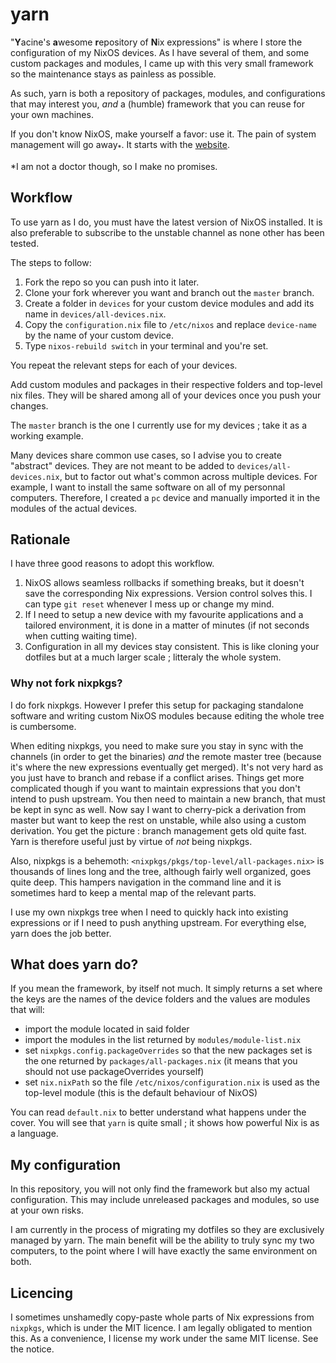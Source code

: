 # yarn

"**Y**acine's **a**wesome **r**epository of **N**ix expressions"
is where I store the configuration of my NixOS devices.
As I have several of them, and some custom packages and modules, I came up
with this very small framework so the maintenance stays as painless
as possible.

As such, yarn is both a repository of packages, modules, and configurations
that may interest you, *and* a (humble) framework that you can reuse for
your own machines.

If you don't know NixOS, make yourself a favor: use it. The pain of system
management will go away<sub>*</sub>. It starts with the [website](https://nixos.org).

\*I am not a doctor though, so I make no promises.

## Workflow

To use yarn as I do, you must have the latest version of NixOS installed.
It is also preferable to subscribe to the unstable channel as none other
has been tested.

The steps to follow:

1. Fork the repo so you can push into it later.
2. Clone your fork wherever you want and branch out the `master` branch.
3. Create a folder in `devices` for your custom device modules and add its
name in `devices/all-devices.nix`.
4. Copy the `configuration.nix` file to `/etc/nixos` and replace `device-name`
by the name of your custom device.
5. Type `nixos-rebuild switch` in your terminal and you're set.

You repeat the relevant steps for each of your devices.

Add custom modules and packages in their respective folders and top-level
nix files. They will be shared among all of your devices once you push
your changes.

The `master` branch is the one I currently use for my devices ; take it
as a working example. 

Many devices share common use cases, so I advise you to create "abstract"
devices. They are not meant to be added to `devices/all-devices.nix`, but to
factor out what's common across multiple devices.
For example, I want to install the same software on all of
my personnal computers. Therefore, I created a `pc` device and manually
imported it in the modules of the actual devices.

## Rationale

I have three good reasons to adopt this workflow.

1. NixOS allows seamless rollbacks if something breaks,
but it doesn't save the corresponding Nix expressions.
Version control solves this. I can type `git reset` whenever I mess up or
change my mind.
2. If I need to setup a new device with my favourite applications and a
tailored environment, it is done in a matter of minutes (if not seconds when
cutting waiting time).
3. Configuration in all my devices stay consistent. This is like cloning
your dotfiles but at a much larger scale ; litteraly the whole system.

### Why not fork nixpkgs?

I do fork nixpkgs. However I prefer this setup for packaging standalone
software and writing custom NixOS modules because editing the whole tree
is cumbersome.

When editing nixpkgs, you need to make sure you stay in sync with the channels
(in order to get the binaries) *and* the remote master tree (because it's where
the new expressions eventually get merged).
It's not very hard as you just have to branch and rebase if a conflict arises.
Things get more complicated though if you want to maintain expressions
that you don't intend to push upstream. You then need to maintain a new branch,
that must be kept in sync as well.
Now say I want to cherry-pick a derivation from master but want to keep the
rest on unstable, while also using a custom derivation. You get the picture :
branch management gets old quite fast.
Yarn is therefore useful just by virtue of *not* being nixpkgs.

Also, nixpkgs is a behemoth:
`<nixpkgs/pkgs/top-level/all-packages.nix>` is thousands of lines long 
and the tree, although fairly well organized,
goes quite deep. This hampers navigation in the command line and it is
sometimes hard to keep a mental map of the relevant parts.

I use my own nixpkgs tree when I need to quickly hack into existing
expressions or if I need to push anything upstream. For everything else, yarn
does the job better.

## What does yarn do?

If you mean the framework, by itself not much.
It simply returns a set where the keys are the names of the device folders
and the values are modules that will:
- import the module located in said folder
- import the modules in the list returned by `modules/module-list.nix`
- set `nixpkgs.config.packageOverrides` so that the new packages set is the
one returned by `packages/all-packages.nix` (it means that you should not
use packageOverrides yourself)
- set `nix.nixPath` so the file `/etc/nixos/configuration.nix` is used
as the top-level module (this is the default behaviour of NixOS)

You can read `default.nix` to better understand what happens under the cover.
You will see that `yarn` is quite small ; it shows how powerful Nix is as
a language.

## My configuration

In this repository, you will not only find the framework but also my actual
configuration. This may include unreleased packages and modules, so use at
your own risks.

I am currently in the process of migrating my dotfiles so they are
exclusively managed by yarn. The main benefit will be the ability to truly
sync my two computers, to the point where I will have exactly the same
environment on both.

## Licencing

I sometimes unshamedly copy-paste whole parts of Nix expressions from
`nixpkgs`, which is under the MIT licence. I am legally obligated to mention
this. As a convenience, I license my work under the same MIT license. See the
notice.

